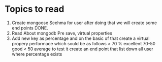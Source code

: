 # Topics to read
 1. Create mongoose Scehma for user after doing that we will create some end points DONE.
 2. Read About mongodb Pre save, virtual properties
 3. Add new key as percentage and on the basic of that create a virtual propery performace which sould be as follows > 70 % excellent 70-50 good < 50 average to test it create an end point that list down all user where percentage exists
